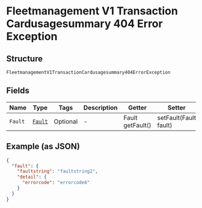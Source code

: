 
# Fleetmanagement V1 Transaction Cardusagesummary 404 Error Exception

## Structure

`FleetmanagementV1TransactionCardusagesummary404ErrorException`

## Fields

| Name | Type | Tags | Description | Getter | Setter |
|  --- | --- | --- | --- | --- | --- |
| `Fault` | [`Fault`](../../doc/models/fault.md) | Optional | - | Fault getFault() | setFault(Fault fault) |

## Example (as JSON)

```json
{
  "fault": {
    "faultstring": "faultstring2",
    "detail": {
      "errorcode": "errorcode6"
    }
  }
}
```

